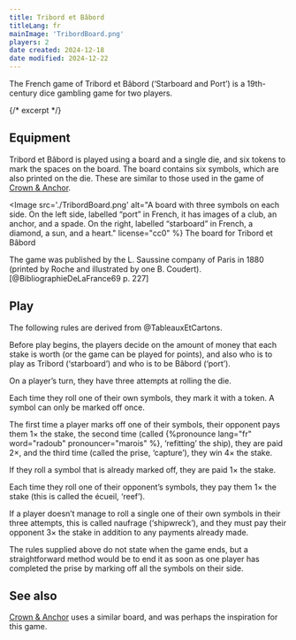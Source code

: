 ```yaml
---
title: Tribord et Bâbord
titleLang: fr
mainImage: 'TribordBoard.png'
players: 2
date created: 2024-12-18
date modified: 2024-12-22
---
```


<p class="lead">The French game of <span class="noun" lang="fr">Tribord et Bâbord</span> (‘Starboard and
Port’) is a 19th-century dice gambling game for two players.</p>

{/* excerpt */}

## Equipment

<Pronounce noun=true lang="fr" file="pronunciation_fr_tribord_et_bâbord.mp3" pronouncer="Pat91">Tribord et Bâbord</Pronounce> is played using a board and a single die, and six tokens to mark the spaces on the board. The board contains six symbols, which are also printed on the die. These are similar to those used in the game of [Crown & Anchor](games/crown-and-anchor/crown-and-anchor.md).

<Image 
    src='./TribordBoard.png'
    alt="A board with three symbols on each side. On the left side, labelled “port” in French, it has images of a club, an anchor, and a spade. On the right, labelled “starboard” in French, a diamond, a sun, and a heart."
    license="cc0" %}
The board for  <span class="noun" lang="fr">Tribord et Bâbord</span>
</Image>

The game was published by the <span class="noun" lang="fr">L. Saussine</span> company of Paris in 1880 (printed by <span class="noun" lang="fr">Roche</span> and illustrated by one <span class="noun" lang="fr">B. Coudert</span>).[@BibliographieDeLaFrance69 p. 227]

## Play

The following rules are derived from @TableauxEtCartons.

Before play begins, the players decide on the amount of money that each stake is
worth (or the game can be played for points), and also who is to play as <span
lang="fr">Tribord</span> (‘starboard’) and who is to be <span
lang="fr">Bâbord</span> (‘port’).

On a player’s turn, they have three attempts at rolling the die.

Each time they roll one of their own symbols, they mark it with a token. A
symbol can only be marked off once.

The first time a player marks off one of their symbols, their opponent pays them
1× the stake, the second time (called {%pronounce lang="fr" word="radoub"
pronouncer="marois" %}, ‘refitting’ the ship), they are paid 2×, and the third
time (called the <Pronounce lang="fr"  pronouncer="spl0uf">prise</Pronounce>,
‘capture’), they win 4× the stake.

If they roll a symbol that is already marked off, they are paid 1× the stake.

Each time they roll one of their opponent’s symbols, they pay them 1× the stake
(this is called the <Pronounce lang="fr"  pronouncer="spl0uf">écueil</Pronounce>,
‘reef’).

If a player doesn’t manage to roll a single one of their own symbols in their
three attempts, this is called <span lang="fr">naufrage</span> (‘shipwreck’),
and they must pay their opponent 3× the stake in addition to any payments
already made.

The rules supplied above do not state when the game ends, but a straightforward
method would be to end it as soon as one player has completed the <span
lang="fr">prise</span> by marking off all the symbols on their side.

## See also

[Crown & Anchor](games/crown-and-anchor/crown-and-anchor.md) uses a similar board, and was perhaps the inspiration for this game.

